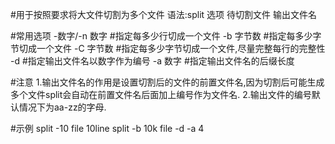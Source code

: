#用于按照要求将大文件切割为多个文件
语法:split 选项 待切割文件 输出文件名

#常用选项
-数字/-n 数字		#指定每多少行切成一个文件
-b 字节数		#指定每多少字节切成一个文件
-C 字节数		#指定每多少字节切成一个文件,尽量完整每行的完整性
-d			#指定输出文件名以数字作为编号
-a 数字			#指定输出文件名的后缀长度

#注意
1.输出文件名的作用是设置切割后的文件的前置文件名,因为切割后可能生成多个文件split会自动在前置文件名后面加上编号作为文件名.
2.输出文件的编号默认情况下为aa-zz的字母.

#示例
split -10 file 10line
split -b 10k file -d -a 4
